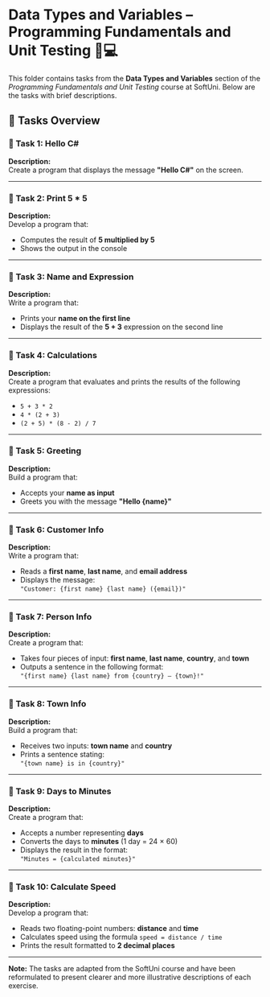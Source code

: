 # Data Types and Variables – Programming Fundamentals and Unit Testing 🧑💻

This folder contains tasks from the **Data Types and Variables** section of the _Programming Fundamentals and Unit Testing_ course at SoftUni. Below are the tasks with brief descriptions.

## 🔧 Tasks Overview


### 📝 Task 1: Hello C#

**Description:**  
Create a program that displays the message **"Hello C#"** on the screen.

---

### 📝 Task 2: Print 5 * 5

**Description:**  
Develop a program that:

- Computes the result of **5 multiplied by 5**  
- Shows the output in the console

---

### 📝 Task 3: Name and Expression

**Description:**  
Write a program that:

- Prints your **name on the first line**  
- Displays the result of the **5 + 3** expression on the second line

---

### 📝 Task 4: Calculations

**Description:**  
Create a program that evaluates and prints the results of the following expressions:

- `5 + 3 * 2`  
- `4 * (2 + 3)`  
- `(2 + 5) * (8 - 2) / 7`

---

### 📝 Task 5: Greeting

**Description:**  
Build a program that:

- Accepts your **name as input**  
- Greets you with the message **"Hello {name}"**

---

### 📝 Task 6: Customer Info

**Description:**  
Write a program that:

- Reads a **first name**, **last name**, and **email address**  
- Displays the message:  
  `"Customer: {first name} {last name} ({email})"`

---

### 📝 Task 7: Person Info

**Description:**  
Create a program that:

- Takes four pieces of input: **first name**, **last name**, **country**, and **town**  
- Outputs a sentence in the following format:  
  `"{first name} {last name} from {country} – {town}!"`

---

### 📝 Task 8: Town Info

**Description:**  
Build a program that:

- Receives two inputs: **town name** and **country**  
- Prints a sentence stating:  
  `"{town name} is in {country}"`

---

### 📝 Task 9: Days to Minutes

**Description:**  
Create a program that:

- Accepts a number representing **days**  
- Converts the days to **minutes** (1 day = 24 × 60)  
- Displays the result in the format:  
  `"Minutes = {calculated minutes}"`

---

### 📝 Task 10: Calculate Speed

**Description:**  
Develop a program that:

- Reads two floating-point numbers: **distance** and **time**  
- Calculates speed using the formula `speed = distance / time`  
- Prints the result formatted to **2 decimal places**

---

**Note:** The tasks are adapted from the SoftUni course and have been reformulated to present clearer and more illustrative descriptions of each exercise.
